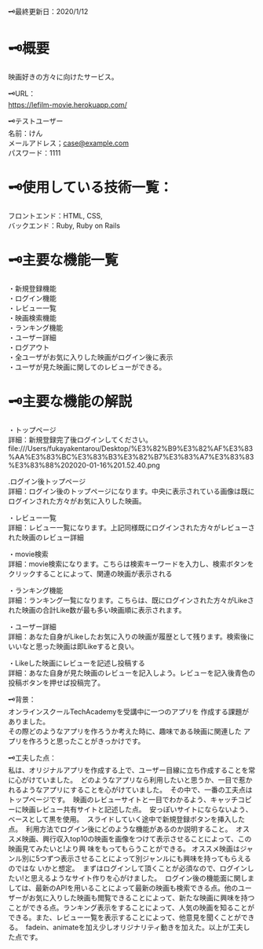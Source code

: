 🗝最終更新日：2020/1/12<br>




# 🗝概要<br>
映画好きの方々に向けたサービス。


🗝URL：<br>
https://lefilm-movie.herokuapp.com/


🗝テストユーザー<br>
名前：けん<br>
メールアドレス；case@example.com<br>
パスワード：1111


# 🗝使用している技術一覧：<br>
フロントエンド：HTML, CSS, <br>
バックエンド：Ruby, Ruby on Rails<br>


# 🗝主要な機能一覧<br>
・新規登録機能<br>
・ログイン機能<br>
・レビュー一覧<br>
・映画検索機能<br>
・ランキング機能<br>
・ユーザー詳細<br>
・ログアウト<br>
・全ユーザがお気に入りした映画がログイン後に表示<br>
・ユーザが見た映画に関してのレビューができる。<br>



# 🗝主要な機能の解説<br>

・トップページ<br>
詳細：新規登録完了後ログインしてください。<br>
file:///Users/fukayakentarou/Desktop/%E3%82%B9%E3%82%AF%E3%83%AA%E3%83%BC%E3%83%B3%E3%82%B7%E3%83%A7%E3%83%83%E3%83%88%202020-01-16%201.52.40.png<br>

.ログイン後トップページ<br>
詳細：ログイン後のトップページになります。中央に表示されている画像は既にログインされた方々がお気に入りした映画。<br>


・レビュー一覧<br>
詳細：レビュー一覧になります。上記同様既にログインされた方々がレビューされた映画のレビュー詳細<br>

・movie検索<br>
詳細：movie検索になります。こちらは検索キーワードを入力し、検索ボタンをクリックすることによって、関連の映画が表示される<br>

・ランキング機能<br>
詳細：ランキング一覧になります。こちらは、既にログインされた方々がLikeされた映画の合計Like数が最も多い映画順に表示されます。<br>


・ユーザー詳細<br>
詳細：あなた自身がLikeしたお気に入りの映画が履歴として残ります。検索後にいいなと思った映画は即Likeすると良い。<br>

・Likeした映画にレビューを記述し投稿する<br>
詳細：あなた自身が見た映画のレビューを記入しよう。レビューを記入後青色の投稿ボタンを押せば投稿完了。<br>



🗝背景：<br>
オンラインスクールTechAcademyを受講中に一つのアプリを
作成する課題がありました。<br>
その際どのようなアプリを作ろうか考えた時に、趣味である映画に関連した
アプリを作ろうと思ったことがきっかけです。

🗝工夫した点：<br>
私は、オリジナルアプリを作成する上で、ユーザー目線に立ち作成することを常に心がけていました。  どのようなアプリなら利用したいと思うか、一目で惹かれるようなアプリにすることを心がけていました。  その中で、一番の工夫点はトップページです。  映画のレビューサイトと一目でわかるよう、キャッチコピーに映画レビュー共有サイトと記述した点。  安っぽいサイトにならないよう、ベースとして黒を使用。  スライドしていく途中で新規登録ボタンを挿入した点。  利用方法でログイン後にどのような機能があるのか説明すること。  オススメ映画、興行収入top10の映画を画像をつけて表示させることによって、この映画見てみたいと!より興 味をもってもらうことができる。 オススメ映画はジャンル別に5つずつ表示させることによって別ジャンルにも興味を持ってもらえるのではな いかと想定。  まずはログインして頂くことが必須なので、ログインしたい!と思えるようなサイト作りを心がけました。  ログイン後の機能面に関しましては、最新のAPIを用いることによって最新の映画も検索できる点。他のユーザーがお気に入りした映画も閲覧できることによって、新たな映画に興味を持つことができる点。ランキング表示をすることによって、人気の映画を知ることができる。また、レビュー一覧を表示することによって、他意見を聞くことができる。  fadein、animateを加え少しオリジナリティ動きを加えた。以上が工夫した点です。
